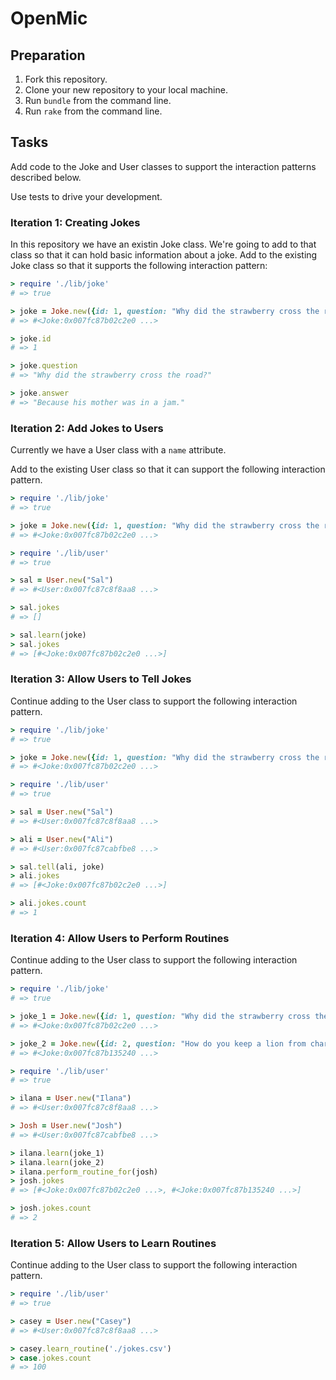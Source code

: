 # OpenMic

## Preparation

1. Fork this repository.
1. Clone your new repository to your local machine.
1. Run `bundle` from the command line.
1. Run `rake` from the command line.

## Tasks

Add code to the Joke and User classes to support the interaction patterns described below.

Use tests to drive your development.

### Iteration 1: Creating Jokes

In this repository we have an existin Joke class. We're going to add to that class so that it can hold basic information about a joke. Add to the existing Joke class so that it supports the following interaction pattern:

```ruby
> require './lib/joke'
# => true

> joke = Joke.new({id: 1, question: "Why did the strawberry cross the road?", answer: "Because his mother was in a jam."})
# => #<Joke:0x007fc87b02c2e0 ...>

> joke.id
# => 1

> joke.question
# => "Why did the strawberry cross the road?"

> joke.answer
# => "Because his mother was in a jam."
```

### Iteration 2: Add Jokes to Users

Currently we have a User class with a `name` attribute.

Add to the existing User class so that it can support the following interaction pattern.

```ruby
> require './lib/joke'
# => true

> joke = Joke.new({id: 1, question: "Why did the strawberry cross the road?", answer: "Because his mother was in a jam."})
# => #<Joke:0x007fc87b02c2e0 ...>

> require './lib/user'
# => true

> sal = User.new("Sal")
# => #<User:0x007fc87c8f8aa8 ...>

> sal.jokes
# => []

> sal.learn(joke)
> sal.jokes
# => [#<Joke:0x007fc87b02c2e0 ...>]
```

### Iteration 3: Allow Users to Tell Jokes

Continue adding to the User class to support the following interaction pattern.

```ruby
> require './lib/joke'
# => true

> joke = Joke.new({id: 1, question: "Why did the strawberry cross the road?", answer: "Because his mother was in a jam."})
# => #<Joke:0x007fc87b02c2e0 ...>

> require './lib/user'
# => true

> sal = User.new("Sal")
# => #<User:0x007fc87c8f8aa8 ...>

> ali = User.new("Ali")
# => #<User:0x007fc87cabfbe8 ...>

> sal.tell(ali, joke)
> ali.jokes
# => [#<Joke:0x007fc87b02c2e0 ...>]

> ali.jokes.count
# => 1
```

### Iteration 4: Allow Users to Perform Routines

Continue adding to the User class to support the following interaction pattern.

```ruby
> require './lib/joke'
# => true

> joke_1 = Joke.new({id: 1, question: "Why did the strawberry cross the road?", answer: "Because his mother was in a jam."})
# => #<Joke:0x007fc87b02c2e0 ...>

> joke_2 = Joke.new({id: 2, question: "How do you keep a lion from charging?", answer: "Take away its credit cards."})
# => #<Joke:0x007fc87b135240 ...>

> require './lib/user'
# => true

> ilana = User.new("Ilana")
# => #<User:0x007fc87c8f8aa8 ...>

> Josh = User.new("Josh")
# => #<User:0x007fc87cabfbe8 ...>

> ilana.learn(joke_1)
> ilana.learn(joke_2)
> ilana.perform_routine_for(josh)
> josh.jokes
# => [#<Joke:0x007fc87b02c2e0 ...>, #<Joke:0x007fc87b135240 ...>]

> josh.jokes.count
# => 2
```

### Iteration 5: Allow Users to Learn Routines

Continue adding to the User class to support the following interaction pattern.

```ruby
> require './lib/user'
# => true

> casey = User.new("Casey")
# => #<User:0x007fc87c8f8aa8 ...>

> casey.learn_routine('./jokes.csv')
> case.jokes.count
# => 100
```
